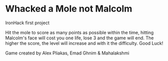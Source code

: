 # Whacked a Mole not Malcolm 
IronHack first project

 Hit the mole to score as many points as possible within the time, hitting Malcolm's face will cost you one life, lose 3 and the game will end. The higher the score, the level will increase and with it the difficulty. Good Luck!

Game created by Alex Pliakas, Emad Ghnim & Mahalakshmi
